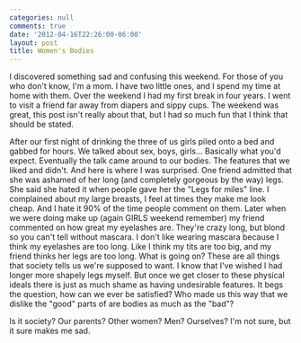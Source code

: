 ```yaml
---
categories: null
comments: true
date: '2012-04-16T22:26:00-06:00'
layout: post
title: Women's Bodies
---
```


I discovered something sad and confusing this weekend. For those of you who don't know, I'm a mom. I have two little ones, and I spend my time at home with them. Over the weekend I had my first break in four years. I went to visit a friend far away from diapers and sippy cups. The weekend was great, this post isn't really about that, but I had so much fun that I think that should be stated. 

After our first night of drinking the three of us girls piled onto a bed and gabbed for hours. We talked about sex, boys, girls... Basically what you'd expect. Eventually the talk came around to our bodies. The features that we liked and didn't. And here is where I was surprised. One friend admitted that she was ashamed of her long (and completely gorgeous by the way) legs. She said she hated it when people gave her the "Legs for miles" line. I complained about my large breasts, I feel at times they make me look cheap. And I hate it 90% of the time people comment on them. Later when we were doing make up (again GIRLS weekend remember) my friend commented on how great my eyelashes are. They're crazy long, but blond so you can't tell without mascara. I don't like wearing mascara because I think my eyelashes are too long. Like I think my tits are too big, and my friend thinks her legs are too long. What is going on? These are all things that society tells us we're supposed to want. I know that I've wished I had longer more shapely legs myself. But once we get closer to these physical ideals there is just as much shame as having undesirable features. It begs the question, how can we ever be satisfied? Who made us this way that we dislike the "good" parts of are bodies as much as the "bad"?

Is it society? Our parents? Other women? Men? Ourselves? I'm not sure, but it sure makes me sad.